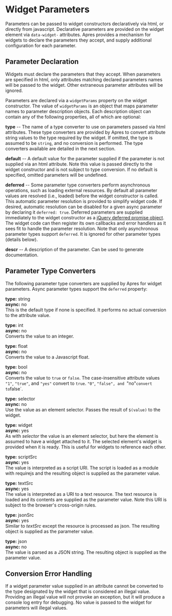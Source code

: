 # Widget Parameters

Parameters can be passed to widget constructors declaratively via html, or
directly from javascript. Declarative parameters are provided on the widget
element via `data-widget-` attributes.  Apres provides a mechanism for widgets
to declare the parameters they accept, and supply additional configuration for
each parameter.

## Parameter Declaration

Widgets must declare the parameters that they accept. When parameters are
specified in html, only attributes matching declared parameters names will be
passed to the widget. Other extraneous parameter attributes will be ignored.

Parameters are declared via a `widgetParams` property on the widget
constructor. The value of `widgetParams` is an object that maps
parameter names to parameter description objects. Each description
object can contain any of the following properties, all of which are
optional:

**type** -- The name of a type converter to use on parameters passed via html
attributes.  These type converters are provided by Apres to convert attribute
string values to the type required by the widget. If omitted, the type is
assumed to be `string`, and no conversion is performed. The type converters
available are detailed in the next section.

**default** -- A default value for the parameter supplied if the parameter
is not supplied via an html attribute. Note this value is passed directly
to the widget constructor and is not subject to type conversion. If no
default is specified, omitted parameters will be undefined.

**deferred** -- Some parameter type converters perform asynchronous
operations, such as loading external resources. By default all parameter
values are resolved (i.e., loaded) before the widget constructor is called.
This automatic parameter resolution is provided to simplify widget code. If
desired, automatic resolution can be disabled for a given async parameter by
declaring it `deferred: true`. Deferred parameters are supplied immediately to
the widget constructor as a [jQuery deferred promise object][1]. The widget
code can then register its own callbacks and error handlers as it sees fit to
handle the parameter resolution. Note that only asynchronous parameter types
support `deferred`. It is ignored for other parameter types (details below).

**descr** -- A description of the parameter. Can be used to generate
documentation.

[1]: http://api.jquery.com/promise/

## Parameter Type Converters

The following parameter type converters are supplied by Apres for widget
parameters. Async parameter types support the `deferred` property:

**type:** string<br>
**async:** no<br>
This is the default type if none is specified. It performs no actual
conversion to the attribute value.

**type:** int<br>
**async:** no<br>
Converts the value to an integer.

**type:** float<br>
**async:** no<br>
Converts the value to a Javascript float.

**type:** bool<br>
**async:** no<br>
Converts the value to `true` or `false`. The case-insensitive attribute values
`"1"`, `"true"`, and `"yes"` convert to `true`. `"0"`, `"false", and
`"no"` convert to `false`.

**type:** selector<br>
**async:** no<br>
Use the value as an element selector. Passes the result of `$(value)` to
the widget.

**type:** widget<br>
**async:** yes<br>
As with *selector* the value is an element selector, but here the element is
assumed to have a widget attached to it. The selected element's widget is
provided when it is ready. This is useful for widgets to reference each
other.

**type:** scriptSrc<br>
**async:** yes<br>
The value is interpreted as a script URI. The script is loaded as a module
with requirejs and the resulting object is supplied as the parameter value.

**type:** textSrc<br>
**async:** yes<br>
The value is interpreted as a URI to a text resource. The text resource is
loaded and its contents are supplied as the parameter value. Note this
URI is subject to the browser's cross-origin rules.

**type:** jsonSrc<br>
**async:** yes<br>
Similar to *textSrc* except the resource is processed as json. The resulting
object is supplied as the parameter value.

**type:** json<br>
**async:** no<br>
The value is parsed as a JSON string. The resulting object is supplied as the
parameter value.

## Conversion Error Handling

If a widget parameter value supplied in an attribute cannot be converted to
the type designated by the widget that is considered an illegal value.
Providing an illegal value will not provoke an exception, but it will produce
a console log entry for debugging. No value is passed to the widget for
parameters will illegal values.
